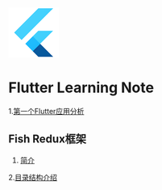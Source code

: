 ![logo](pic/flutter-mark.png)

# Flutter Learning Note

1.[第一个Flutter应用分析](doc/第一个Futter应用.md)

## Fish Redux框架

1. [简介](doc/FishRedux/1.简介.md)

2.[目录结构介绍](doc/FishRedux/2.目录结构介绍.md)

